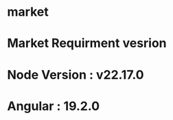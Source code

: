 # market
Market
Requirment vesrion
=====================
# Node Version : v22.17.0
# Angular : 19.2.0

